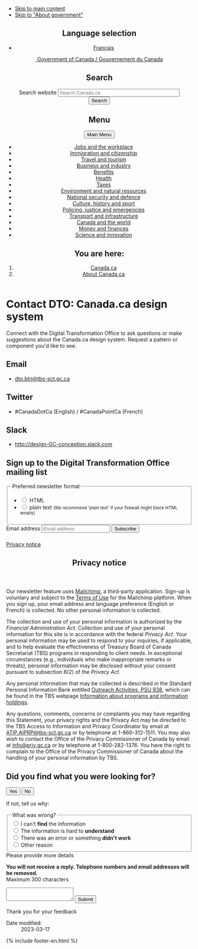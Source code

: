 ---
---
<!doctype html><!--[if lt IE 9]><html class="no-js lt-ie9" lang="en" dir="ltr"><![endif]--><!--[if gt IE 8]><!-->
<html class="no-js" lang="en" dir="ltr">
<!--<![endif]-->
<head>
<meta charset="utf-8">
<!-- Web Experience Toolkit (WET) / Boîte à outils de l'expérience Web (BOEW)
		wet-boew.github.io/wet-boew/License-en.html / wet-boew.github.io/wet-boew/Licence-fr.html -->
<title>Contact the Digital Transformation Office</title>
<meta name="description" content="Contact the Digital Transformation Office" />
<meta name="dcterms.title" content="Contact the Digital Transformation Office"/>
<meta name="dcterms.description" content="Contact the Digital Transformation Office"/>
<meta name="author" content="Digital Transformation Office" />
<meta name="dcterms.language" title="ISO639-2/T" content="eng"/>
<meta name="dcterms.issued" title="W3CDTF" content="2023-03-20"/>
<meta name="dcterms.modified" title="W3CDTF" content="2023-03-20"/>
<meta content="width=device-width,initial-scale=1" name="viewport">
<link href="https://wet-boew.github.io/themes-dist/GCWeb/GCWeb/assets/favicon.ico" rel="icon" type="image/x-icon" />  

<!--[if gte IE 9 | !IE ]><!-->
<link href="https://www.canada.ca/etc/designs/canada/wet-boew/assets/favicon.ico" rel="icon" type="image/x-icon">
<link rel="stylesheet" href="https://www.canada.ca/etc/designs/canada/wet-boew/css/theme.min.css">
<link rel="stylesheet" href="https://www.canada.ca/etc/designs/canada/wet-boew/css/wet-boew.min.css" />
<link rel="stylesheet" href="https://use.fontawesome.com/releases/v5.8.1/css/all.css" integrity="sha384-50oBUHEmvpQ+1lW4y57PTFmhCaXp0ML5d60M1M7uH2+nqUivzIebhndOJK28anvf" crossorigin="anonymous" />
<link rel="stylesheet" href="https://use.fontawesome.com/releases/v5.15.4/css/all.css"> 
<link rel="stylesheet" href="../css/custom.css">
<link rel="stylesheet" href="../css/split-h1.css">

<!--<![endif]--> 
<!--[if lt IE 9]>
		<link href="./GCWeb/assets/favicon.ico" rel="shortcut icon" />
		<link rel="stylesheet" href="http://wet-boew.github.io/themes-dist/GCWeb/GCWeb/css/ie8-theme.min.css" />
		<script src="http://ajax.googleapis.com/ajax/libs/jquery/1.12.4/jquery.min.js"></script>
		<script src="./wet-boew/js/ie8-wet-boew.min.js"></script>
		<![endif]--> 
<!--[if lte IE 9]>
		<![endif]-->
<noscript>
<link rel="stylesheet" href="https://www.canada.ca/etc/designs/canada/wet-boew/wet-boew/css/noscript.min.css" />
</noscript>

<!-- Global site tag (gtag.js) - Google Analytics --> 

<script async src="https://www.googletagmanager.com/gtag/js?id=UA-105628416-2"></script> 
<script>
  window.dataLayer = window.dataLayer || [];
  function gtag(){dataLayer.push(arguments);}
  gtag('js', new Date());
  gtag('config', 'UA-105628416-2');
</script>
</head>
<body class="cnt-wdth-lmtd" vocab="http://schema.org/" typeof="WebPage">
<ul id="wb-tphp">
  <li class="wb-slc"> <a class="wb-sl" href="#wb-cont">Skip to main content</a> </li>
  <li class="wb-slc"> <a class="wb-sl" href="#wb-info">Skip to "About government"</a> </li>
</ul>
<header>
  <div id="wb-bnr" class="container">
    <section id="wb-lng" class="text-right">
      <h2 class="wb-inv">Language selection</h2>
      <div class="row">
        <div class="col-md-12">
          <ul class="list-inline margin-bottom-none">
            <li><a lang="fr" href="https://conception.canada.ca/configurations-conception-communes/pied-page-contentu.html">Français</a></li>
          </ul>
        </div>
      </div>
    </section>
    <div class="row">
      <div class="brand col-xs-5 col-md-4"> <a href="https://www.canada.ca/en.html"><img src="https://www.canada.ca/etc/designs/canada/wet-boew/assets/sig-blk-en.svg" alt=""><span class="wb-inv"> Government of Canada / <span lang="fr">Gouvernement du Canada</span></span></a> </div>
      <section id="wb-srch" class="col-lg-8 text-right">
        <h2>Search</h2>
        <form action="https://canada.ca/en/sr/srb.html" method="get" name="cse-search-box" role="search" class="form-inline">
          <div class="form-group">
            <label for="wb-srch-q" class="wb-inv">Search website</label>
            <input id="wb-srch-q" list="wb-srch-q-ac" class="wb-srch-q form-control" name="q" type="search" value="" size="38" maxlength="150" placeholder="Search Canada.ca">
            <input name="st" value="s" type="hidden"/>
            <input name="num" value="10" type="hidden"/>
            <input name="langs" value="eng" type="hidden"/>
            <input name="st1rt" value="0" type="hidden">
            <input name="s5bm3ts21rch" value="x" type="hidden"/>
            <datalist id="wb-srch-q-ac"> 
              <!--[if lte IE 9]><select><![endif]--> 
              <!--[if lte IE 9]></select><![endif]--> 
            </datalist>
          </div>
          <div class="form-group submit">
            <button type="submit" id="wb-srch-sub" class="btn btn-primary btn-small" name="wb-srch-sub"><span class="glyphicon-search glyphicon"></span><span class="wb-inv">Search</span></button>
          </div>
        </form>
      </section>
    </div>
  </div>
  <nav class="gweb-v2 gcweb-menu" typeof="SiteNavigationElement">
    <div class="container">
      <h2 class="wb-inv">Menu</h2>
      <button type="button" aria-haspopup="true" aria-controls="gc-mnu" aria-expanded="false"><span class="wb-inv">Main </span>Menu <span class="expicon glyphicon glyphicon-chevron-down"></span></button>
      <ul id="gc-mnu" role="menu" aria-orientation="vertical" data-ajax-replace="https://www.canada.ca/content/dam/canada/sitemenu/sitemenu-v2-en.html">
        <li role="none presentation"><a role="menuitem" tabindex="-1" href="https://www.canada.ca/en/services/jobs.html">Jobs and the workplace</a></li>
        <li role="none presentation"><a role="menuitem" tabindex="-1" href="https://www.canada.ca/en/services/immigration-citizenship.html">Immigration and citizenship</a></li>
        <li role="none presentation"><a role="menuitem" tabindex="-1" href="https://travel.gc.ca/">Travel and tourism</a></li>
        <li role="none presentation"><a role="menuitem" tabindex="-1" href="https://www.canada.ca/en/services/business.html">Business and industry</a></li>
        <li role="none presentation"><a role="menuitem" tabindex="-1" href="https://www.canada.ca/en/services/benefits.html">Benefits</a></li>
        <li role="none presentation"><a role="menuitem" tabindex="-1" href="https://www.canada.ca/en/services/health.html">Health</a></li>
        <li role="none presentation"><a role="menuitem" tabindex="-1" href="https://www.canada.ca/en/services/taxes.html">Taxes</a></li>
        <li role="none presentation"><a role="menuitem" tabindex="-1" href="https://www.canada.ca/en/services/environment.html">Environment and natural resources</a></li>
        <li role="none presentation"><a role="menuitem" tabindex="-1" href="https://www.canada.ca/en/services/defence.html">National security and defence</a></li>
        <li role="none presentation"><a role="menuitem" tabindex="-1" href="https://www.canada.ca/en/services/culture.html">Culture, history and sport</a></li>
        <li role="none presentation"><a role="menuitem" tabindex="-1" href="https://www.canada.ca/en/services/policing.html">Policing, justice and emergencies</a></li>
        <li role="none presentation"><a role="menuitem" tabindex="-1" href="https://www.canada.ca/en/services/transport.html">Transport and infrastructure</a></li>
        <li role="none presentation"><a role="menuitem" tabindex="-1" href="http://international.gc.ca/world-monde/index.aspx?lang=eng">Canada and the world</a></li>
        <li role="none presentation"><a role="menuitem" tabindex="-1" href="https://www.canada.ca/en/services/finance.html">Money and finances</a></li>
        <li role="none presentation"><a role="menuitem" tabindex="-1" href="https://www.canada.ca/en/services/finance.html">Science and innovation</a></li>
      </ul>
    </div>
  </nav>
  <nav id="wb-bc" property="breadcrumb">
    <h2>You are here:</h2>
    <div class="container">
      <ol class="breadcrumb">
        <li><a href="https://www.canada.ca/en.html">Canada.ca</a></li>
        <li><a href="https://www.canada.ca/en/government/about.html">About Canada.ca</a></li>
      </ol>
    </div>
  </nav>
</header>

<!--/* Hide Nav; Hide Right Rail /*-->

<main role="main" property="mainContentOfPage" class="container">
  <h1 property="name" id="wb-cont" dir="ltr"><span class="stacked"><span>Contact DTO</span>: <span>Canada.ca design
    system</span></span></h1>
  <p>Connect with the Digital Transformation Office to ask questions or make suggestions about the Canada.ca design system. Request a pattern or component you'd like to see.</p>
  <h2>Email</h2>
  <ul class="fa-ul">
    <li><span class="fa-li"><span class="far fa-envelope fa-lg"></span></span> <a href="mailto:dto.btn@tbs-sct.gc.ca">dto.btn@tbs-sct.gc.ca</a></li>
  </ul>
  <h2>Twitter</h2>
  <ul class="fa-ul">
    <li><span class="fa-li"><span class="fab fa-twitter fa-lg"></span></span> #CanadaDotCa (English) / #CanadaPointCa (French)</li>
  </ul>
  <h2>Slack</h2>
  <ul class="fa-ul">
    <li><span class="fa-li"><span class="fab fa-slack fa-lg"></span></span> <a href="http://design-GC-conception.slack.com">http://design-GC-conception.slack.com</a></li>
  </ul>
  <aside>
    <h2>Sign up to the Digital Transformation Office mailing list</h2>
    <div class="row">
      <form action="https://github.us12.list-manage.com/subscribe/post?u=5700d338d6ab413ebca1099f4&amp;id=c6bb0b9f64" method="post" id="mc-embedded-subscribe-form" name="mc-embedded-subscribe-form" class="col-sm-8 validate paddingc" target="_blank" novalidate>
        <div id="mc_embed_signup_scroll" class="well well-sm">
          <fieldset class="gc-chckbxrdio">
            <legend>Preferred newsletter format</legend>
            <ul class="list-unstyled lst-spcd-2">
              <li class="radio">
                <input type="radio" value="html" name="EMAILTYPE" id="mce-EMAILTYPE-0">
                <label for="mce-EMAILTYPE-0">HTML</label>
              </li>
              <li class="radio">
                <input type="radio" value="text" name="EMAILTYPE" id="mce-EMAILTYPE-1">
                <label for="mce-EMAILTYPE-1">plain text <small>(We recommend 'plain text' if your firewall might block HTML emails)</small></label>
              </li>
            </ul>
          </fieldset>
          <div class="mc-field-group">
            <div class="input-group">
              <label class="wb-inv" for="mce-EMAIL">Email address</label>
              <input type="email" value="" name="EMAIL" class="form-control required email" id="mce-EMAIL" placeholder="Email address">
              <span class="input-group-btn">
              <button type="submit" name="subscribe" id="mc-embedded-subscribe" class="btn btn-success nowrap">Subscribe</button>
              </span> </div>
          </div>
          <div id="mce-responses" class="clear">
            <div class="response" id="mce-error-response" style="display:none"></div>
            <div class="response" id="mce-success-response" style="display:none"></div>
          </div>
          <!-- real people should not fill this in and expect good things - do not remove this or risk form bot signups-->
          <div style="position: absolute; left: -5000px;" aria-hidden="true">
            <input type="text" name="b_5700d338d6ab413ebca1099f4_c6bb0b9f64" tabindex="-1" value="">
          </div>
        </div>
      </form>
    </div>
    <script type='text/javascript' src='https://s3.amazonaws.com/downloads.mailchimp.com/js/mc-validate.js'></script> 
    <script type='text/javascript'>
			( function( $ ) {
				window.fnames = new Array();
				window.ftypes = new Array();
				fnames[ 0 ]='EMAIL';
				ftypes[ 0 ]='email';
				fnames[ 1 ]='FNAME';
				ftypes[ 1 ]='text';
				fnames[ 2 ]='LNAME';
				ftypes[ 2 ]='text';
				fnames[ 3 ]='ADDRESS';
				ftypes[ 3 ]='address';
				fnames[ 4 ]='PHONE';
				ftypes[ 4 ]='phone';
				fnames[ 5 ]='BIRTHDAY';
				ftypes[ 5 ]='birthday';
			}( jQuery ));
			var $mcj = jQuery.noConflict( true );
		</script> 
    <!--End mc_embed_signup-->
    <div class="mce-privacy" style="padding-top: 9px;"> <a href="#privacy-notice-modal" aria-controls="privacy-notice-modal" class="overlay-lnk light-link wb-lbx" aria-label="Privacy Statement Link">Privacy notice</a> </div>
    <section class="mfp-hide modal-dialog modal-content overlay-def" id="privacy-notice-modal">
      <header class="modal-header">
        <h2 class="modal-title">Privacy notice</h2>
      </header>
      <div class="modal-body">
        <p>Our newsletter feature uses <a href="https://mailchimp.com/">Mailchimp</a>, a third-party application. Sign-up is voluntary and subject to the <a href="https://mailchimp.com/legal/terms/">Terms of Use</a> for the Mailchimp platform.  When you sign up, your email address and language preference (English or French) is collected. No other personal information is collected.</p>
        <p>The collection and use of your personal information is authorized by the <em>Financial Administration Act</em>. Collection and use of your personal information for this site is in accordance with the federal <em>Privacy Act</em>. Your personal information may be used to respond to your inquiries, if applicable, and to help evaluate the effectiveness of Treasury Board of Canada Secretariat (TBS) programs in responding to client needs. In exceptional circumstances (e.g., individuals who make inappropriate remarks or threats), personal information may be disclosed without your consent pursuant to subsection 8(2) of the <em>Privacy Act</em>.</p>
        <p>Any personal information that may be collected is described in the Standard Personal Information Bank entitled <a href="http://www.infosource.gc.ca/emp/emp03-eng.asp#psu938">Outreach Activities, PSU 938</a>, which can be found in the TBS webpage <a href="https://www.canada.ca/en/treasury-board-secretariat/services/access-information-privacy/access-information/information-about-programs-information-holdings.html">Information about programs and information holdings</a>.</p>
        <p>Any questions, comments, concerns or complaints you may have regarding this Statement, your privacy rights and the Privacy Act may be directed to the TBS Access to Information and Privacy Coordinator by email at <a href="mailto:ATIP.AIPRP@TBS-SCT.gc.ca">ATIP.AIPRP@tbs-sct.gc.ca</a> or by telephone at 1-866-312-1511. You may also wish to contact the Office of the Privacy Commissioner of Canada by email at <a href="mailto:info@priv.gc.ca">info@priv.gc.ca</a> or by telephone at 1-800-282-1376. You have the right to complain to the Office of the Privacy Commissioner of Canada about the handling of your personal information by TBS.</p>
      </div>
    </section>
  </aside>
  
  <!-- START PAGE FEEDBACK WIDGET -->
  <div class="row row-no-gutters mrgn-tp-xl">
    <div class="col-sm-7 col-lg-6">
      <section class="gc-pg-hlpfl provisional">
        <div class="well mrgn-bttm-0">
          <form id="gc-pg-hlpfl-frm" action="#" method="post" autocomplete="off">
            <input type="hidden" name="institutionopt" value="tbs">
            <input type="hidden" name="themeopt" value="Policies">
            <input type="hidden" name="language" value="EN">
            <input type="hidden" name="pageTitle" value="Designing content for Canada.ca">
            <input type="hidden" name="submissionPage" value="https://design.canada.ca/common-design-patterns/site-footer-content.html">
            <input type="hidden" name="sectionopt" value="Design system">
            <input type="hidden" id="helpful" name="helpful" value="Yes">
            <div class="gc-pg-hlpfl-btn">
              <div class="row row-no-gutters">
                <div class="col-xs-12 col-sm-7 mrgn-tp-sm">
                  <h2 class="mrgn-tp-sm h5">Did you find what you were looking for?</h2>
                </div>
                <div class="col-xs-8 col-sm-5 text-right">
                  <button id="btnyes" type="submit" value="Yes" class="btn btn-primary">Yes</button>
                  <button id="btnno" type="button" class="btn btn-primary mrgn-lft-sm nojs-hide">No</button>
                </div>
              </div>
            </div>
            <p class="h3 hidden nojs-show">If not, tell us why:</p>
            <div class="gc-pg-hlpfl-no nojs-show">
              <fieldset>
                <legend class="h4 mrgn-tp-0 mrgn-bttm-md">What was wrong?</legend>
                <div class="radio">
                  <label for="problem1">
                    <input name="problem" id="problem1" type="radio" value="I can't find the information"
														data-gc-analytics-wtph-value="I can't find the information-Je ne peux pas trouver l'information"
														data-gc-analytics-collect="notPrivate">
                    I can't <strong>find</strong> the information </label>
                </div>
                <div class="radio">
                  <label for="problem2">
                    <input name="problem" id="problem2" type="radio" value="The information is hard to understand"
														data-gc-analytics-wtph-value="The information is hard to understand-L'information est difficile à comprendre"
														data-gc-analytics-collect="notPrivate">
                    The information is hard to <strong>understand</strong> </label>
                </div>
                <div class="radio">
                  <label for="problem3">
                    <input name="problem" id="problem3" type="radio" value="There was an error / something didn't work"
														data-gc-analytics-wtph-value="There was an error or something didn't work-Il y avait une erreur ou quelque chose ne fonctionnait pas"
														data-gc-analytics-collect="notPrivate">
                    There was an error or something <strong>didn't work</strong> </label>
                </div>
                <div class="radio">
                  <label for="problem4">
                    <input name="problem" id="problem4" type="radio" value="Other reason"
														data-gc-analytics-wtph-value="Other reason-Autre raison" data-gc-analytics-collect="notPrivate">
                    Other reason </label>
                </div>
              </fieldset>
              <label for="problem6" class="mrgn-bttm-0">Please provide more details</label>
              <p class="small"> <strong>You will not receive a reply. Telephone numbers and email addresses will be
                removed.</strong> <br>
                <span class="small">Maximum 300 characters</span> </p>
              <textarea id="problem6" name="details" class="full-width" maxlength="300"></textarea>
              <button type="submit" value="No" class="btn btn-primary mrgn-tp-md mrgn-bttm-sm">Submit</button>
            </div>
          </form>
          <div class="gc-pg-hlpfl-thnk hide">
            <p class="h6 mrgn-tp-sm mrgn-bttm-sm"><span class="far fa-check-circle text-success mrgn-rght-sm"
											aria-hidden="true"></span> Thank you for your feedback</p>
          </div>
        </div>
      </section>
    </div>
    <div class="col-sm-3 col-sm-offset-1 col-lg-offset-3">
      <div class="wb-share"
							data-wb-share="{&quot;pnlId&quot;:&quot;pnlShrPg&quot;, &quot;lnkClass&quot;: &quot;btn btn-default btn-block mrgn-tp-md&quot;}"> </div>
    </div>
  </div>
  <!-- END PAGE FEEDBACK WIDGET -->
  <div class="pagedetails">
    <dl id="wb-dtmd">
      <dt>Date modified:</dt>
      <dd>
        <time property="dateModified">2023-03-17</time>
      </dd>
    </dl>
  </div>
</main>
{% include footer-en.html %} 

<!--[if gte IE 9 | !IE ]><!--> 
<script src="https://ajax.googleapis.com/ajax/libs/jquery/2.2.4/jquery.js"></script> 
<script src="https://wet-boew.github.io/themes-dist/GCWeb/wet-boew/js/wet-boew.min.js"></script> 
<!--<![endif]--> 
<!--[if lt IE 9]>
			<script src="./wet-boew/js/ie8-wet-boew2.min.js"></script>
			<![endif]--> 
<script src="https://www.canada.ca/etc/designs/canada/wet-boew/js/theme.min.js"></script> <script>
         document.getElementById('submissionPage').value = location.href;
      </script> 
<!-- START SCRIPT PAGE FEEDBACK WIDGET --> 

<script>
				$(document).on("wb-ready.wb", function () {
					$("#btnno").click(function (e) {
						$(".gc-pg-hlpfl-no").removeClass("nojs-show");
						$(".gc-pg-hlpfl-btn").addClass("hide");
						$("#helpful").val("No");
					});
					$("#gc-pg-hlpfl-frm").submit(function (e) {
						e.preventDefault();
						$(".gc-pg-hlpfl-thnk").removeClass("hide");
						$("#gc-pg-hlpfl-frm").addClass("hide nojs-show");
						$.ajax({
							url: 'https://pagesuccessemailqueue.azurewebsites.net/api/QueueProblemForm',
							type: 'POST',
							dataType: 'text',
							data: $('form#gc-pg-hlpfl-frm').serialize(),
							success: function (data) { },
							error: function (xhr, status, err) {
								console.log(xhr.responseText);
							}
						});
					});
				});
			</script> 
<!-- END SCRIPT PAGE FEEDBACK WIDGET -->
</body>
</html>
